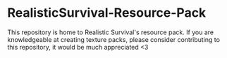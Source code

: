 # RealisticSurvival-Resource-Pack
This repository is home to Realistic Survival's resource pack. If you are knowledgeable at creating texture packs, please consider contributing to this repository, it would be much appreciated &lt;3
